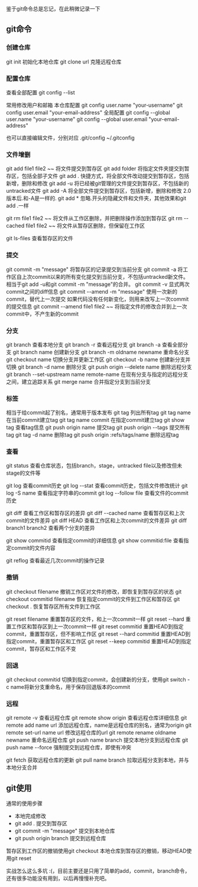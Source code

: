 鉴于git命令总是忘记，在此稍微记录一下

## git命令
### 创建仓库
git init 初始化本地仓库
git clone url 克隆远程仓库

### 配置仓库
查看全部配置
git config --list

常用修改用户和邮箱
本仓库配置
git config user.name "your-username"
git config user.email "your-email-address"
全局配置
git config --global user.name "your-username"
git config --global user.email "your-email-address"

也可以直接编辑文件，分别对应
.git/config
~/.gitconfig

### 文件增删
git add file1 file2 ~~ 将文件提交到暂存区
git add folder 将指定文件夹提交到暂存区，包括全部子文件
git add . 快捷方式，将全部文件改动提交到暂存区，包括新增，删除和修改
git add -u 将已经被git管理的文件提交到暂存区，不包括新的untracked文件
git add -A 将全部文件提交到暂存区，包括新增，删除和修改
2.0版本后.和-A是一样的.
git add * 忽略.开头的隐藏文件和文件夹，其他效果和git add .一样

git rm file1 file2 ~~ 将文件从工作区删除，并把删除操作添加到暂存区
git rm --cached file1 file2 ~~ 将文件从暂存区删除，但保留在工作区

git ls-files 查看暂存区的文件

### 提交
git commit -m "message" 将暂存区的记录提交到当前分支
git commit -a 将工作区自上次commit以来的所有变化提交到当前分支，不包括untracked新文件。相当于git add -u和git commit -m "message"的合并。
git commit -v 显式两次commit之间的diff信息
git commit --amend -m "message" 使用一次新的commit，替代上一次提交
如果代码没有任何新变化，则用来改写上一次commit的提交信息
git commit --amend file1 file2 ~~ 将指定文件的修改合并到上一次commit中，不产生新的commit

### 分支
git branch 查看本地分支
git branch -r 查看远程分支
git branch -a 查看全部分支
git branch name 创建新分支
git branch -m oldname newname 重命名分支
git checkout name 切换分支并更新工作区
git checkout -b name 创建新分支并切换
git branch -d name 删除分支
git push origin --delete name 删除远程分支
git branch --set-upstream name remote-name 在现有分支与指定的远程分支之间，建立追踪关系
git merge name 合并指定分支到当前分支

### 标签
相当于给commit起了别名，通常用于版本发布
git tag 列出所有tag
git tag name 在当前commit建立tag
git tag name commit 在指定commit建立tag
git show tag 查看tag信息
git push origin name 提交tag
git push origin --tags 提交所有tag
git tag -d name 删除tag
git push origin :refs/tags/name 删除远程tag

### 查看
git status 查看仓库状态，包括branch，stage，untracked file以及修改但未stage的文件等

git log 查看commit历史
git log --stat 查看commit历史，包括文件修改统计
git log -S name 查看指定字符串的commit
git log --follow file 查看文件的commit历史

git diff 查看工作区和暂存区的差异
git diff --cached name 查看暂存区和上次commit的文件差异
git diff HEAD 查看工作区和上次commit的文件差异
git diff branch1 branch2 查看两个分支的差异

git show commitid 查看指定commit的详细信息
git show commitid:file 查看指定commit的文件内容

git reflog 查看最近几次commit的操作记录

### 撤销
git checkout filename 撤销工作区对文件的修改，即恢复到暂存区的状态
git checkout commitid filename 恢复指定commit的文件到工作区和暂存区
git checkout . 恢复暂存区所有文件到工作区

git reset filename 重置暂存区的文件，和上一次commit一样
git reset --hard 重置工作区和暂存区到上一次commit一样
git reset commitid 重置HEAD到指定commit，重置暂存区，但不影响工作区
git reset --hard commitid 重置HEAD到指定commit，重置暂存区和工作区
git reset --keep commitid 重置HEAD到指定commit，暂存区和工作区不变

### 回退
git checkout commitid 切换到指定commit，会创建新的分支，使用git switch -c name将新分支重命名，用于保存回退版本的commit

### 远程
git remote -v 查看远程仓库
git remote show origin 查看远程仓库详细信息
git remote add name url 添加远程仓库，name是远程仓库的别名，通常为origin
git remote set-url name url 修改远程仓库的url
git remote rename oldname newname 重命名远程仓库
git push name branch 提交本地分支到远程仓库
git push name --force 强制提交到远程仓库，即使有冲突

git fetch 获取远程仓库的更新
git pull name branch 拉取远程分支到本地，并与本地分支合并


## git使用

通常的使用步骤
- 本地完成修改
- git add . 提交到暂存区
- git commit -m "message" 提交到本地仓库
- git push origin branch 提交到远程仓库

暂存区到工作区的撤销使用git checkout
本地仓库到暂存区的撤销，移动HEAD使用git reset

实战怎么这么多坑 :(，目前主要还是只用了简单的add，commit，branch命令，还有很多功能没有用到，以后再慢慢补充吧。